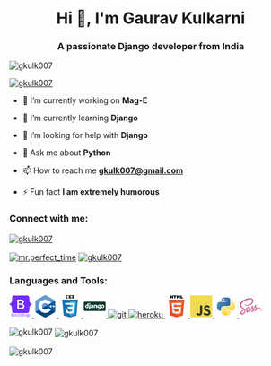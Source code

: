 <h1 align="center">Hi 👋, I'm Gaurav Kulkarni</h1>
<h3 align="center">A passionate Django developer from India</h3>

<p align="left"> <img src="https://komarev.com/ghpvc/?username=gkulk007&label=Profile%20views&color=0e75b6&style=flat" alt="gkulk007" /> </p>

<p align="left"> <a href="https://github.com/ryo-ma/github-profile-trophy"><img src="https://github-profile-trophy.vercel.app/?username=gkulk007" alt="gkulk007" /></a> </p>

- 🔭 I’m currently working on **Mag-E**

- 🌱 I’m currently learning **Django**

- 🤝 I’m looking for help with **Django**

- 💬 Ask me about **Python**

- 📫 How to reach me **gkulk007@gmail.com**

- ⚡ Fun fact **I am extremely humorous**

<h3 align="left">Connect with me:</h3>
<p align="left">
<a href="https://linkedin.com/in/gkulk007" target="blank"><img align="center" src="https://cdn.jsdelivr.net/npm/simple-icons@3.0.1/icons/linkedin.svg" alt="gkulk007" height="30" width="40" /></a>

<a href="https://instagram.com/mr.perfect_time" target="blank"><img align="center" src="https://cdn.jsdelivr.net/npm/simple-icons@3.0.1/icons/instagram.svg" alt="mr.perfect_time" height="30" width="40" /></a>
<a href="https://www.hackerrank.com/gkulk007" target="blank"><img align="center" src="https://cdn.jsdelivr.net/npm/simple-icons@3.0.1/icons/hackerrank.svg" alt="gkulk007" height="30" width="40" /></a>
</p>

<h3 align="left">Languages and Tools:</h3>
<p align="left"> <a href="https://getbootstrap.com" target="_blank"> <img src="https://raw.githubusercontent.com/devicons/devicon/master/icons/bootstrap/bootstrap-plain-wordmark.svg" alt="bootstrap" width="40" height="40"/> </a> <a href="https://www.w3schools.com/cpp/" target="_blank"> <img src="https://raw.githubusercontent.com/devicons/devicon/master/icons/cplusplus/cplusplus-original.svg" alt="cplusplus" width="40" height="40"/> </a> <a href="https://www.w3schools.com/css/" target="_blank"> <img src="https://raw.githubusercontent.com/devicons/devicon/master/icons/css3/css3-original-wordmark.svg" alt="css3" width="40" height="40"/> </a> <a href="https://www.djangoproject.com/" target="_blank"> <img src="https://raw.githubusercontent.com/devicons/devicon/master/icons/django/django-original.svg" alt="django" width="40" height="40"/> </a> <a href="https://git-scm.com/" target="_blank"> <img src="https://www.vectorlogo.zone/logos/git-scm/git-scm-icon.svg" alt="git" width="40" height="40"/> </a> <a href="https://heroku.com" target="_blank"> <img src="https://www.vectorlogo.zone/logos/heroku/heroku-icon.svg" alt="heroku" width="40" height="40"/> </a> <a href="https://www.w3.org/html/" target="_blank"> <img src="https://raw.githubusercontent.com/devicons/devicon/master/icons/html5/html5-original-wordmark.svg" alt="html5" width="40" height="40"/> </a> <a href="https://developer.mozilla.org/en-US/docs/Web/JavaScript" target="_blank"> <img src="https://raw.githubusercontent.com/devicons/devicon/master/icons/javascript/javascript-original.svg" alt="javascript" width="40" height="40"/> </a> <a href="https://www.python.org" target="_blank"> <img src="https://raw.githubusercontent.com/devicons/devicon/master/icons/python/python-original.svg" alt="python" width="40" height="40"/> </a> <a href="https://sass-lang.com" target="_blank"> <img src="https://raw.githubusercontent.com/devicons/devicon/master/icons/sass/sass-original.svg" alt="sass" width="40" height="40"/> </a> </p>

<p><img align="left" src="https://github-readme-stats.vercel.app/api/top-langs?username=gkulk007&show_icons=true&locale=en&layout=compact" alt="gkulk007" /></p>

<p>&nbsp;<img align="center" src="https://github-readme-stats.vercel.app/api?username=gkulk007&show_icons=true&locale=en" alt="gkulk007" /></p>

<p><img align="center" src="https://github-readme-streak-stats.herokuapp.com/?user=gkulk007&" alt="gkulk007" /></p>
